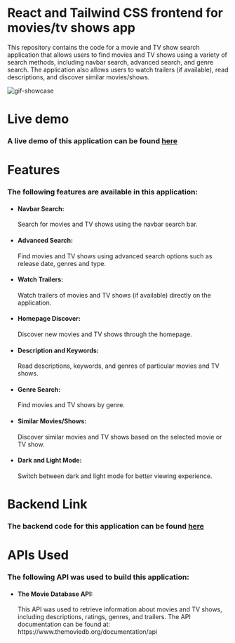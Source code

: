 # React and Tailwind CSS frontend for movies/tv shows app
This repository contains the code for a movie and TV show search application that allows users to find movies and TV shows using a variety of search methods, including navbar search, advanced search, and genre search. The application also allows users to watch trailers (if available), read descriptions, and discover similar movies/shows.


![gif-showcase](https://user-images.githubusercontent.com/105585380/229607443-9e1dcc42-ec08-49fd-bbe3-7bc600ad29e1.gif)



# Live demo
### A live demo of this application can be found <a href="https://watchable-app.netlify.app">here</a> 

# Features
### The following features are available in this application:
<ul>
  <li><h4>Navbar Search:</h4> Search for movies and TV shows using the navbar search bar.</li>
  <li><h4>Advanced Search:</h4> Find movies and TV shows using advanced search options such as release date, genres and type.</li>
  <li><h4>Watch Trailers:</h4> Watch trailers of movies and TV shows (if available) directly on the application.</li>
  <li><h4>Homepage Discover:</h4>Discover new movies and TV shows through the homepage.</li>
  <li><h4>Description and Keywords:</h4>Read descriptions, keywords, and genres of particular movies and TV shows.</li>
  <li><h4>Genre Search:</h4>Find movies and TV shows by genre.</li>
  <li><h4>Similar Movies/Shows:</h4>Discover similar movies and TV shows based on the selected movie or TV show.</li>
  <li><h4>Dark and Light Mode:</h4>Switch between dark and light mode for better viewing experience.</li>

  
</ul>

# Backend Link
### The backend code for this application can be found <a href="https://github.com/K-Sikora/apimovies-backend">here</a> 

# APIs Used
### The following API was used to build this application:
<ul>
  <li><h4>The Movie Database API:</h4> This API was used to retrieve information about movies and TV shows, including descriptions, ratings, genres, and trailers. The API documentation can be found at: https://www.themoviedb.org/documentation/api</li>
</ul>
